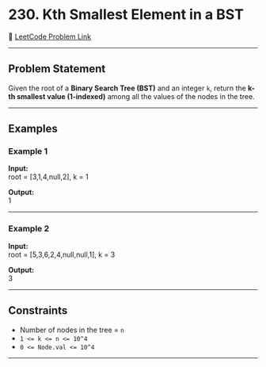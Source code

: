 # 230. Kth Smallest Element in a BST

🔗 [LeetCode Problem Link](https://leetcode.com/problems/kth-smallest-element-in-a-bst/)

---

## Problem Statement

Given the root of a **Binary Search Tree (BST)** and an integer `k`, return the **k-th smallest value (1-indexed)** among all the values of the nodes in the tree.

---

##  Examples

### Example 1
**Input:**  
root = [3,1,4,null,2], k = 1

**Output:**  
1


---

### Example 2
**Input:**  
root = [5,3,6,2,4,null,null,1], k = 3

**Output:**  
3

---

## Constraints
- Number of nodes in the tree = `n`
- `1 <= k <= n <= 10^4`
- `0 <= Node.val <= 10^4`

---
